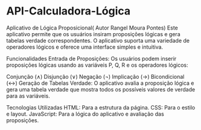 # API-Calculadora-Lógica 
Aplicativo de Lógica Proposicional( Autor Rangel Moura Pontes)
Este aplicativo permite que os usuários insiram proposições lógicas e gera tabelas verdade correspondentes. O aplicativo suporta uma variedade de operadores lógicos e oferece uma interface simples e intuitiva.

Funcionalidades
Entrada de Proposições: Os usuários podem inserir proposições lógicas usando as variáveis P, Q, R e os operadores lógicos:

Conjunção (∧)
Disjunção (∨)
Negação (¬)
Implicação (→)
Bicondicional (↔)
Geração de Tabelas Verdade: O aplicativo avalia a proposição lógica e gera uma tabela verdade que mostra todos os possíveis valores de verdade para as variáveis.

Tecnologias Utilizadas
HTML: Para a estrutura da página.
CSS: Para o estilo e layout.
JavaScript: Para a lógica do aplicativo e avaliação das proposições.
